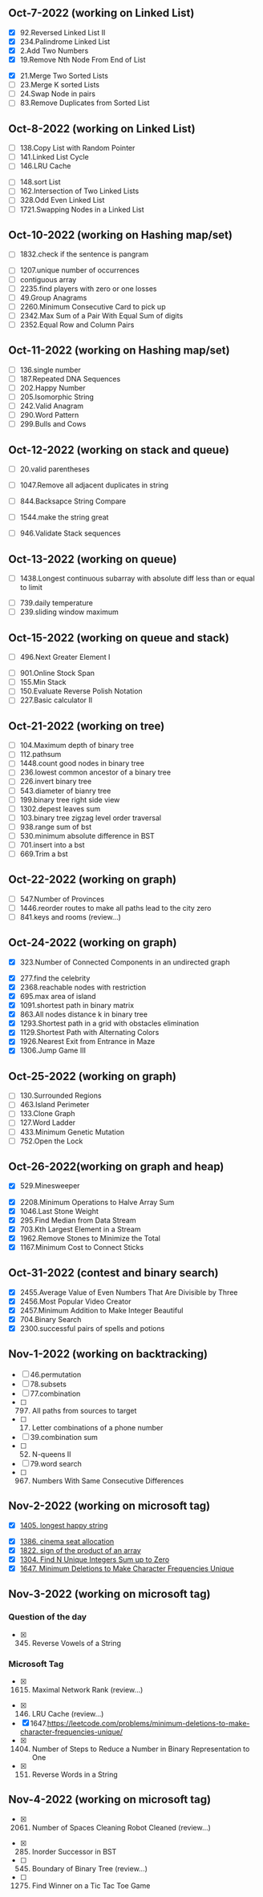 ## Oct-7-2022 (working on Linked List)

- [x] 92.Reversed Linked List II
- [x] 234.Palindrome Linked List
- [x] 2.Add Two Numbers
- [x] 19.Remove Nth Node From End of List

* [x] 21.Merge Two Sorted Lists
* [ ] 23.Merge K sorted Lists
* [ ] 24.Swap Node in pairs
* [ ] 83.Remove Duplicates from Sorted List

## Oct-8-2022 (working on Linked List)

- [ ] 138.Copy List with Random Pointer
- [ ] 141.Linked List Cycle
- [ ] 146.LRU Cache

* [ ] 148.sort List
* [ ] 162.Intersection of Two Linked Lists
* [ ] 328.Odd Even Linked List
* [ ] 1721.Swapping Nodes in a Linked List

## Oct-10-2022 (working on Hashing map/set)

- [ ] 1832.check if the sentence is pangram

* [ ] 1207.unique number of occurrences
* [ ] contiguous array
* [ ] 2235.find players with zero or one losses
* [ ] 49.Group Anagrams
* [ ] 2260.Minimum Consecutive Card to pick up
* [ ] 2342.Max Sum of a Pair With Equal Sum of digits
* [ ] 2352.Equal Row and Column Pairs

## Oct-11-2022 (working on Hashing map/set)

- [ ] 136.single number
- [ ] 187.Repeated DNA Sequences
- [ ] 202.Happy Number
- [ ] 205.Isomorphic String
- [ ] 242.Valid Anagram
- [ ] 290.Word Pattern
- [ ] 299.Bulls and Cows

## Oct-12-2022 (working on stack and queue)

- [ ] 20.valid parentheses
- [ ] 1047.Remove all adjacent duplicates in string
- [ ] 844.Backsapce String Compare

- [ ] 1544.make the string great

* [ ] 946.Validate Stack sequences

## Oct-13-2022 (working on queue)

- [ ] 1438.Longest continuous subarray with absolute diff less than or equal to limit

* [ ] 739.daily temperature
* [ ] 239.sliding window maximum

## Oct-15-2022 (working on queue and stack)

- [ ] 496.Next Greater Element I

* [ ] 901.Online Stock Span
* [ ] 155.Min Stack
* [ ] 150.Evaluate Reverse Polish Notation
* [ ] 227.Basic calculator II

## Oct-21-2022 (working on tree)

- [ ] 104.Maximum depth of binary tree
- [ ] 112.pathsum
- [ ] 1448.count good nodes in binary tree
- [ ] 236.lowest common ancestor of a binary tree
- [ ] 226.invert binary tree
- [ ] 543.diameter of bianry tree
- [ ] 199.binary tree right side view
- [ ] 1302.depest leaves sum
- [ ] 103.binary tree zigzag level order traversal
- [ ] 938.range sum of bst
- [ ] 530.minimum absolute difference in BST
- [ ] 701.insert into a bst
- [ ] 669.Trim a bst

## Oct-22-2022 (working on graph)

- [ ] 547.Number of Provinces
- [ ] 1446.reorder routes to make all paths lead to the city zero
- [ ] 841.keys and rooms (review...)

## Oct-24-2022 (working on graph)

- [x] 323.Number of Connected Components in an undirected graph

* [x] 277.find the celebrity
* [x] 2368.reachable nodes with restriction
* [x] 695.max area of island
* [x] 1091.shortest path in binary matrix
* [x] 863.All nodes distance k in binary tree
* [x] 1293.Shortest path in a grid with obstacles elimination
* [x] 1129.Shortest Path with Alternating Colors
* [x] 1926.Nearest Exit from Entrance in Maze
* [x] 1306.Jump Game III

## Oct-25-2022 (working on graph)

- [ ] 130.Surrounded Regions
- [ ] 463.Island Perimeter
- [ ] 133.Clone Graph
- [ ] 127.Word Ladder
- [ ] 433.Minimum Genetic Mutation
- [ ] 752.Open the Lock

## Oct-26-2022(working on graph and heap)

- [x] 529.Minesweeper

* [x] 2208.Minimum Operations to Halve Array Sum
* [x] 1046.Last Stone Weight
* [x] 295.Find Median from Data Stream
* [x] 703.Kth Largest Element in a Stream
* [x] 1962.Remove Stones to Minimize the Total
* [x] 1167.Minimum Cost to Connect Sticks

## Oct-31-2022 (contest and binary search)

- [x] 2455.Average Value of Even Numbers That Are Divisible by Three
- [x] 2456.Most Popular Video Creator
- [x] 2457.Minimum Addition to Make Integer Beautiful
- [x] 704.Binary Search
- [x] 2300.successful pairs of spells and potions

## Nov-1-2022 (working on backtracking)

- [ ] 46.permutation
- [ ] 78.subsets
- [ ] 77.combination
- [ ] 797. All paths from sources to target
- [ ] 17. Letter combinations of a phone number
- [ ] 39.combination sum
- [ ] 52. N-queens II
- [ ] 79.word search
- [ ] 967. Numbers With Same Consecutive Differences

## Nov-2-2022 (working on microsoft tag)

- [x] [1405. longest happy string](https://leetcode.com/problems/longest-happy-string/)

* [x] [1386. cinema seat allocation](https://leetcode.com/problems/cinema-seat-allocation/)
* [x] [1822. sign of the product of an array](https://leetcode.com/problems/sign-of-the-product-of-an-array/)
* [x] [1304. Find N Unique Integers Sum up to Zero](https://leetcode.com/problems/find-n-unique-integers-sum-up-to-zero/)
* [x] [1647. Minimum Deletions to Make Character Frequencies Unique](https://leetcode.com/problems/minimum-deletions-to-make-character-frequencies-unique/)

## Nov-3-2022 (working on microsoft tag)

### Question of the day

- [x] 345. Reverse Vowels of a String

### Microsoft Tag

- [x] 1615. Maximal Network Rank (review...)

* [x] 146. LRU Cache (review...)
* [x] 1647.https://leetcode.com/problems/minimum-deletions-to-make-character-frequencies-unique/
* [x] 1404. Number of Steps to Reduce a Number in Binary Representation to One
* [x] 151. Reverse Words in a String

## Nov-4-2022 (working on microsoft tag)

- [x] 2061. Number of Spaces Cleaning Robot Cleaned (review...)

* [x] 285. Inorder Successor in BST
* [ ] 545. Boundary of Binary Tree (review...)
* [ ] 1275. Find Winner on a Tic Tac Toe Game
